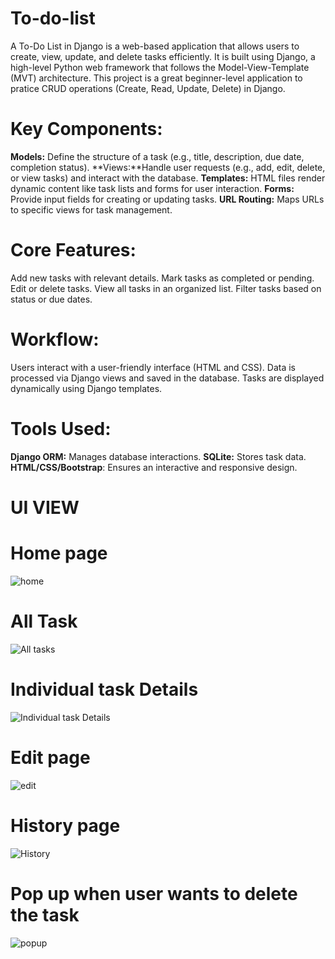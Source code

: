 # To-do-list

A To-Do List in Django is a web-based application that allows users to create, view, update, and delete tasks efficiently. It is built using Django, a high-level Python web framework that follows the Model-View-Template (MVT) architecture.
This project is a great beginner-level application to pratice CRUD operations (Create, Read, Update, Delete) in Django.

# Key Components:

**Models:** Define the structure of a task (e.g., title, description, due date, completion status).
**Views:**Handle user requests (e.g., add, edit, delete, or view tasks) and interact with the database.
**Templates:** HTML files render dynamic content like task lists and forms for user interaction.
**Forms:** Provide input fields for creating or updating tasks.
**URL Routing:** Maps URLs to specific views for task management.
 # Core Features:
Add new tasks with relevant details.
Mark tasks as completed or pending.
Edit or delete tasks.
View all tasks in an organized list.
Filter tasks based on status or due dates.
# Workflow:
Users interact with a user-friendly interface (HTML and CSS).
Data is processed via Django views and saved in the database.
Tasks are displayed dynamically using Django templates.
# Tools Used:
**Django ORM:** Manages database interactions.
**SQLite:** Stores task data.
**HTML/CSS/Bootstrap**: Ensures an interactive and responsive design.

# UI VIEW
   # Home page
![home](https://github.com/user-attachments/assets/eb801857-e4dc-449d-af73-f8e08cb67f5b)
   # All Task 
![All tasks](https://github.com/user-attachments/assets/237bc77c-9cd8-495f-bec6-3121273d32cb)
   # Individual task Details
![Individual task Details](https://github.com/user-attachments/assets/431f8ed2-d012-44bb-baa4-8d4d3edc56ee)
   # Edit page
![edit ](https://github.com/user-attachments/assets/a2e91413-7de5-465c-a9a6-0549b85eceab)
  
   # History page
![History](https://github.com/user-attachments/assets/54148e7e-e44e-493a-bd42-d1433cfdfd35)
      
   # Pop up when user wants to delete the task
![popup](https://github.com/user-attachments/assets/f31ac250-211a-40ca-8749-8f6b6886ef39)
